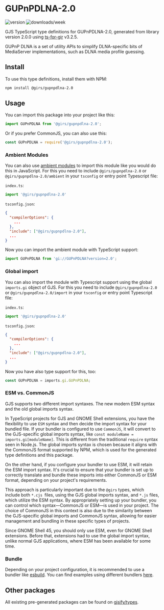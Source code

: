 
# GUPnPDLNA-2.0

![version](https://img.shields.io/npm/v/@girs/gupnpdlna-2.0)
![downloads/week](https://img.shields.io/npm/dw/@girs/gupnpdlna-2.0)


GJS TypeScript type definitions for GUPnPDLNA-2.0, generated from library version 2.0.0 using [ts-for-gir](https://github.com/gjsify/ts-for-gir) v3.2.5.

GUPnP DLNA is a set of utility APIs to simplify DLNA-specific bits of MediaServer implementations, such as DLNA media profile guessing.

## Install

To use this type definitions, install them with NPM:
```bash
npm install @girs/gupnpdlna-2.0
```

## Usage

You can import this package into your project like this:
```ts
import GUPnPDLNA from '@girs/gupnpdlna-2.0';
```

Or if you prefer CommonJS, you can also use this:
```ts
const GUPnPDLNA = require('@girs/gupnpdlna-2.0');
```

### Ambient Modules

You can also use [ambient modules](https://github.com/gjsify/ts-for-gir/tree/main/packages/cli#ambient-modules) to import this module like you would do this in JavaScript.
For this you need to include `@girs/gupnpdlna-2.0` or `@girs/gupnpdlna-2.0/ambient` in your `tsconfig` or entry point Typescript file:

`index.ts`:
```ts
import '@girs/gupnpdlna-2.0'
```

`tsconfig.json`:
```json
{
  "compilerOptions": {
    ...
  },
  "include": ["@girs/gupnpdlna-2.0"],
  ...
}
```

Now you can import the ambient module with TypeScript support: 

```ts
import GUPnPDLNA from 'gi://GUPnPDLNA?version=2.0';
```

### Global import

You can also import the module with Typescript support using the global `imports.gi` object of GJS.
For this you need to include `@girs/gupnpdlna-2.0` or `@girs/gupnpdlna-2.0/import` in your `tsconfig` or entry point Typescript file:

`index.ts`:
```ts
import '@girs/gupnpdlna-2.0'
```

`tsconfig.json`:
```json
{
  "compilerOptions": {
    ...
  },
  "include": ["@girs/gupnpdlna-2.0"],
  ...
}
```

Now you have also type support for this, too:

```ts
const GUPnPDLNA = imports.gi.GUPnPDLNA;
```


### ESM vs. CommonJS

GJS supports two different import syntaxes. The new modern ESM syntax and the old global imports syntax.

In TypeScript projects for GJS and GNOME Shell extensions, you have the flexibility to use `ESM` syntax and then decide the import syntax for your bundled file. If your bundler is configured to use `CommonJS`, it will convert to the GJS-specific global imports syntax, like `const moduleName = imports.gi[moduleName]`. This is different from the traditional `require` syntax seen in Node.js. The global imports syntax is chosen because it aligns with the CommonJS format supported by NPM, which is used for the generated type definitions and this package.

On the other hand, if you configure your bundler to use ESM, it will retain the ESM import syntax. It's crucial to ensure that your bundler is set up to correctly translate and bundle these imports into either CommonJS or ESM format, depending on your project's requirements.

This approach is particularly important due to the `@girs` types, which include both `*.cjs `files, using the GJS global imports syntax, and `*.js` files, which utilize the ESM syntax. By appropriately setting up your bundler, you can control which syntax—CommonJS or ESM—is used in your project. The choice of CommonJS in this context is also due to the similarity between the GJS-specific global imports and CommonJS syntax, allowing for easier management and bundling in these specific types of projects.

Since GNOME Shell 45, you should only use ESM, even for GNOME Shell extensions. Before that, extensions had to use the global import syntax, unlike normal GJS applications, where ESM has been available for some time.

### Bundle

Depending on your project configuration, it is recommended to use a bundler like [esbuild](https://esbuild.github.io/). You can find examples using different bundlers [here](https://github.com/gjsify/ts-for-gir/tree/main/examples).

## Other packages

All existing pre-generated packages can be found on [gjsify/types](https://github.com/gjsify/types).


